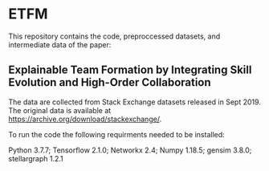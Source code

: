 # ETFM

This repository contains the code, preproccessed datasets, and intermediate data of the paper: 

Explainable Team Formation by Integrating Skill Evolution and High-Order Collaboration
------------------------------------

The data are collected from Stack Exchange datasets released in Sept 2019. The original data is available at https://archive.org/download/stackexchange/.

To run the code the following requirments needed to be installed:

Python 3.7.7;
Tensorflow 2.1.0;
Networkx 2.4;
Numpy 1.18.5;
gensim 3.8.0;
stellargraph 1.2.1



